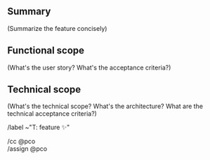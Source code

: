 ## Summary

(Summarize the feature concisely)

## Functional scope

(What's the user story? What's the acceptance criteria?)

## Technical scope

(What's the technical scope? What's the architecture? What are the technical acceptance criteria?)

/label ~"T: feature ✨"  
  
/cc @pco  
/assign @pco
